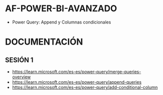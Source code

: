 # AF-POWER-BI-AVANZADO

- Power Query: Append y Columnas condicionales

# DOCUMENTACIÓN

## SESIÓN 1

- https://learn.microsoft.com/es-es/power-query/merge-queries-overview
- https://learn.microsoft.com/es-es/power-query/append-queries
- https://learn.microsoft.com/es-es/power-query/add-conditional-column
